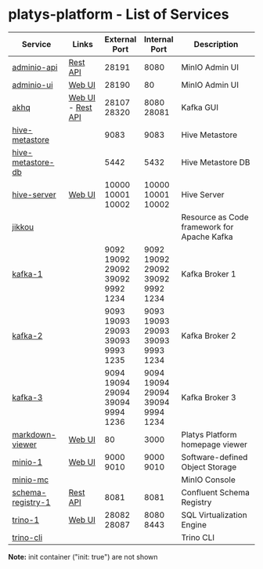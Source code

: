# platys-platform - List of Services

| Service | Links | External<br>Port | Internal<br>Port | Description
|--------------|------|------|------|------------
|[adminio-api](./documentation/services/adminio )|[Rest API](http://192.168.1.112:28191)|28191<br>|8080<br>|MinIO Admin UI
|[adminio-ui](./documentation/services/adminio )|[Web UI](http://192.168.1.112:28190)|28190<br>|80<br>|MinIO Admin UI
|[akhq](./documentation/services/akhq )|[Web UI](http://192.168.1.112:28107) - [Rest API](http://192.168.1.112:28107/api)|28107<br>28320<br>|8080<br>28081<br>|Kafka GUI
|[hive-metastore](./documentation/services/hive-metastore )||9083<br>|9083<br>|Hive Metastore
|[hive-metastore-db](./documentation/services/hive-metastore )||5442<br>|5432<br>|Hive Metastore DB
|[hive-server](./documentation/services/hive )|[Web UI](http://192.168.1.112:10002)|10000<br>10001<br>10002<br>|10000<br>10001<br>10002<br>|Hive Server
|[jikkou](./documentation/services/jikkou )||||Resource as Code framework for Apache Kafka
|[kafka-1](./documentation/services/kafka )||9092<br>19092<br>29092<br>39092<br>9992<br>1234<br>|9092<br>19092<br>29092<br>39092<br>9992<br>1234<br>|Kafka Broker 1
|[kafka-2](./documentation/services/kafka )||9093<br>19093<br>29093<br>39093<br>9993<br>1235<br>|9093<br>19093<br>29093<br>39093<br>9993<br>1234<br>|Kafka Broker 2
|[kafka-3](./documentation/services/kafka )||9094<br>19094<br>29094<br>39094<br>9994<br>1236<br>|9094<br>19094<br>29094<br>39094<br>9994<br>1234<br>|Kafka Broker 3
|[markdown-viewer](./documentation/services/markdown-viewer )|[Web UI](http://192.168.1.112:80)|80<br>|3000<br>|Platys Platform homepage viewer
|[minio-1](./documentation/services/minio )|[Web UI](http://192.168.1.112:9010)|9000<br>9010<br>|9000<br>9010<br>|Software-defined Object Storage
|[minio-mc](./documentation/services/minio )||||MinIO Console
|[schema-registry-1](./documentation/services/schema-registry )|[Rest API](http://192.168.1.112:8081)|8081<br>|8081<br>|Confluent Schema Registry
|[trino-1](./documentation/services/trino )|[Web UI](http://192.168.1.112:28082/ui/preview)|28082<br>28087<br>|8080<br>8443<br>|SQL Virtualization Engine
|[trino-cli](./documentation/services/trino )||||Trino CLI|

**Note:** init container ("init: true") are not shown